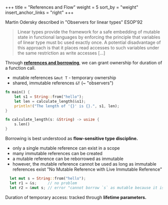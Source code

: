 +++
title = "References and Flow"
weight = 5
sort_by = "weight"
insert_anchor_links = "right"
+++

Martin Odersky described in "Observers for linear types" ESOP'92

> Linear types provide the framework for a safe embedding of mutable state in
functional languages by enforcing the principle that variables of linear type must
bc used exactly once. A potential disadvantage of this approach is that it places
read accesses to such variables under the same restriction as write accesses [...]

Through **[references and borrowing](https://doc.rust-lang.org/book/ch04-02-references-and-borrowing.html)**,
we can grant ownership for duration of a function call.

   * mutable references `&mut T`  - temporary ownership
   * shared, immutable references `&T` (~ "observers")

```rs
fn main() {
    let s1 = String::from("hello");
    let len = calculate_length(&s1);
    println!("The length of '{}' is {}.", s1, len);
}

fn calculate_length(s: &String) -> usize {
    s.len()
}
```


Borrowing is best understood as **flow-sensitive type discipline.**

* only a single mutable reference can exist in a scope
* many immutable references can be created
* a mutable reference can be reborrowed as immutable
* however, the mutable reference cannot be used as long as immutable
references exist "No Mutable Reference with Live Immutable Reference"

```rs
  let mut s = String::from("hello");
  let r1 = &s;     // no problem
  let r2 = &mut s; // error "cannot borrow `s` as mutable because it is also borrowed as immutable"
```

Duration of temporary access: tracked through **lifetime parameters.**

